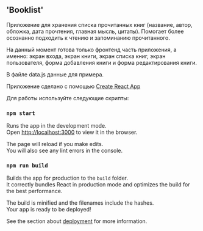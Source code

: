 ## 'Booklist'

Приложение для хранения списка прочитанных книг (название, автор, обложка, дата прочтения, главная мысль, цитаты). Помогает более осознанно подходить к чтению и запоминанию прочитанного.

На данный момент готова только фронтенд часть приложения, а именно: экран входа, экран книги, экран списка книг, экран пользователя, форма добавления книги и форма редактирования книги.

В файле data.js данные для примера.

Приложение сделано с помощью [Create React App](https://github.com/facebook/create-react-app)

Для работы используйте следующие скрипты:

### `npm start`

Runs the app in the development mode.<br />
Open [http://localhost:3000](http://localhost:3000) to view it in the browser.

The page will reload if you make edits.<br />
You will also see any lint errors in the console.

### `npm run build`

Builds the app for production to the `build` folder.<br />
It correctly bundles React in production mode and optimizes the build for the best performance.

The build is minified and the filenames include the hashes.<br />
Your app is ready to be deployed!

See the section about [deployment](https://facebook.github.io/create-react-app/docs/deployment) for more information.